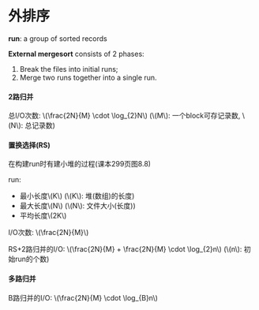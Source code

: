 # 外排序

**run**: a group of sorted records

**External mergesort** consists of 2 phases:

1. Break the files into initial runs;
2. Merge two runs together into a single run.

#### 2路归并

总I/O次数: \\(\frac{2N}{M} \cdot \log_{2}N\\) (\\(M\\): 一个block可存记录数, \\(N\\): 总记录数)

#### 置换选择(RS)

在构建run时有建小堆的过程(课本299页图8.8)

run: 

- 最小长度\\(K\\) (\\(K\\): 堆(数组)的长度)
- 最大长度\\(N\\) (\\(N\\): 文件大小(长度))
- 平均长度\\(2K\\)

I/O次数: \\(\frac{2N}{M}\\)

RS+2路归并的I/O: \\(\frac{2N}{M} + \frac{2N}{M} \cdot \log_{2}n\\) (\\(n\\): 初始run的个数)

#### 多路归并

B路归并的I/O: \\(\frac{2N}{M} \cdot \log_{B}n\\)

